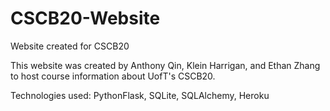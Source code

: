 # CSCB20-Website
Website created for CSCB20

This website was created by Anthony Qin, Klein Harrigan, and Ethan Zhang to host course information about UofT's CSCB20.

Technologies used: PythonFlask, SQLite, SQLAlchemy, Heroku
